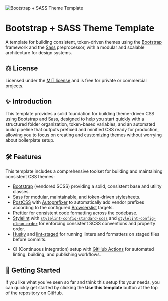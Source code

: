 ![Bootstrap + SASS Theme Template](https://raw.githubusercontent.com/andrewdyer/public-assets/refs/heads/main/images/covers/bootstrap-sass-theme-template.png)

# Bootstrap + SASS Theme Template

A template for building consistent, token-driven themes using the [Bootstrap](https://getbootstrap.com/) framework and the [Sass](https://sass-lang.com/) preprocessor, with a modular and scalable architecture for design systems.

## ⚖️ License

Licensed under the [MIT license](https://opensource.org/licenses/MIT) and is free for private or commercial projects.

## ✨ Introduction

This template provides a solid foundation for building theme-driven CSS using Bootstrap and Sass, designed to help you start quickly with a structured folder organization, token-based variables, and an automated build pipeline that outputs prefixed and minified CSS ready for production, allowing you to focus on creating and customizing themes without worrying about boilerplate setup.

## 🛠️ Features

This template includes a comprehensive toolset for building and maintaining consistent CSS themes:

- [Bootstrap](https://getbootstrap.com/) (vendored SCSS) providing a solid, consistent base and utility classes.
- [Sass](https://sass-lang.com/) for modular, maintainable, and token-driven stylesheets.
- [PostCSS](https://postcss.org/) with [Autoprefixer](https://github.com/postcss/autoprefixer) to automatically add vendor prefixes according to the configured [Browserslist](https://browsersl.ist/) targets.
- [Prettier](https://prettier.io/) for consistent code formatting across the codebase.
- [Stylelint](https://stylelint.io/) with [`stylelint-config-standard-scss`](https://github.com/stylelint-scss/stylelint-config-standard-scss) and [`stylelint-config-clean-order`](https://github.com/anton-rudeshko/stylelint-config-clean-order) for enforcing consistent SCSS conventions and property order.
- [Husky](https://typicode.github.io/husky/#/) and [lint-staged](https://github.com/okonet/lint-staged) for running linters and formatters on staged files before commits.
* CI (Continuous Integration) setup with [GitHub Actions](https://github.com/features/actions) for automated linting, building, and publishing workflows.

## 🚀 Getting Started

If you like what you've seen so far and think this setup fits your needs, you can quickly get started by clicking the **Use this template** button at the top of the repository on GitHub.

